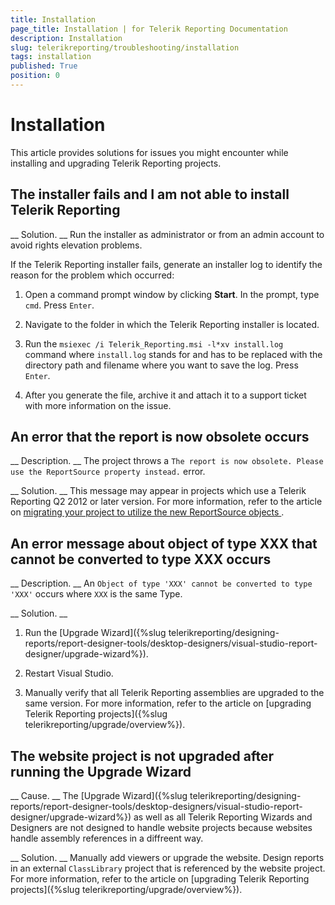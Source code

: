 ```yaml
---
title: Installation
page_title: Installation | for Telerik Reporting Documentation
description: Installation
slug: telerikreporting/troubleshooting/installation
tags: installation
published: True
position: 0
---
```


# Installation



This article provides solutions for issues you might encounter while installing and upgrading Telerik Reporting projects.
      

## The installer fails and I am not able to install Telerik Reporting

__            Solution.
          __          Run the installer as administrator or from an admin account to avoid rights elevation problems.
        

If the Telerik Reporting installer fails,
          generate an installer log to identify the reason for the problem which occurred:
        

1. Open a command prompt window by clicking __Start__. In the prompt, type
              `cmd`. Press `Enter`.
            

1. Navigate to the folder in which the Telerik Reporting installer is located.

1. Run the `msiexec /i Telerik_Reporting.msi -l*xv install.log` command where
              `install.log` stands for and has to be replaced with the
              directory path and filename where you want to save the log.
              Press `Enter`.
            

1. After you generate the file, archive it and attach it to a support ticket with more information on the issue.

## An error that the report is now obsolete occurs

__            Description.
          __          The project throws a `The report is now obsolete. Please use the ReportSource property instead.` error.
        

__            Solution.
          __          This message may appear in projects which use a Telerik Reporting Q2 2012 or later version.
          For more information, refer to the article on
          [              migrating your project to utilize the new ReportSource objects
            ](http://www.telerik.com/support/kb/reporting/details/how-to-migrate-your-project-to-utilize-the-new-reportsource-objects).
        

## An error message about object of type XXX that cannot be converted to type XXX occurs

__            Description.
          __          An `Object of type 'XXX' cannot be converted to type 'XXX'` occurs where `XXX`          is the same Type.
        

__            Solution.
          __

1. Run the [Upgrade Wizard]({%slug telerikreporting/designing-reports/report-designer-tools/desktop-designers/visual-studio-report-designer/upgrade-wizard%}).
            

1. Restart Visual Studio.
            

1. Manually verify that all Telerik Reporting assemblies are upgraded to the same version. For more information,
              refer to the article on
              [upgrading Telerik Reporting projects]({%slug telerikreporting/upgrade/overview%}).
            

## The website project is not upgraded after running the Upgrade Wizard

__            Cause.
          __          The [Upgrade Wizard]({%slug telerikreporting/designing-reports/report-designer-tools/desktop-designers/visual-studio-report-designer/upgrade-wizard%}) as well as all Telerik Reporting Wizards and Designers
          are not designed to handle website projects because websites handle assembly references in a diffreent way.
        

__            Solution.
          __          Manually add viewers or upgrade the website. Design reports in an external `ClassLibrary` project
          that is referenced by the website project. For more information, refer to the article on
          [upgrading Telerik Reporting projects]({%slug telerikreporting/upgrade/overview%}).
        
